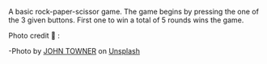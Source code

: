 A basic rock-paper-scissor game. The game begins by pressing the one of the 3 given buttons. First one to win a total of 5 rounds wins the game.

Photo credit 📸 :
  
-Photo by <a href="https://unsplash.com/@heytowner?utm_source=unsplash&utm_medium=referral&utm_content=creditCopyText">JOHN TOWNER</a> on <a href="https://unsplash.com/photos/89PFnHKg8HE?utm_source=unsplash&utm_medium=referral&utm_content=creditCopyText">Unsplash</a>
  